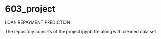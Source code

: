 # 603_project

LOAN REPAYMENT PREDICTION 

The repository consists of the project ipynb file along with cleaned data set 
